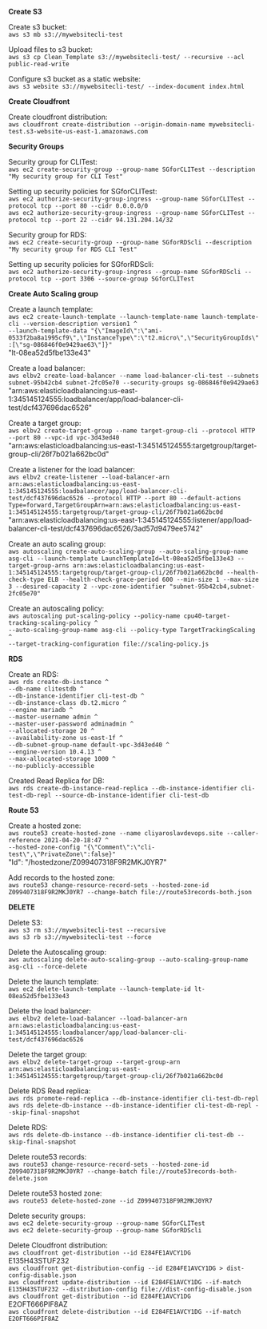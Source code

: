 **Create S3**

Create s3 bucket:\
`aws s3 mb s3://mywebsitecli-test`

Upload files to s3 bucket:\
`aws s3 cp Clean_Template s3://mywebsitecli-test/ --recursive --acl public-read-write`

Configure s3 bucket as a static website:\
`aws s3 website s3://mywebsitecli-test/ --index-document index.html`

**Create Cloudfront**

Create cloudfront distribution:\
`aws cloudfront create-distribution --origin-domain-name mywebsitecli-test.s3-website-us-east-1.amazonaws.com`

**Security Groups**

Security group for CLITest:\
`aws ec2 create-security-group --group-name SGforCLITest --description "My security group for CLI Test"`

Setting up security policies for SGforCLITest:\
`aws ec2 authorize-security-group-ingress --group-name SGforCLITest --protocol tcp --port 80 --cidr 0.0.0.0/0`\
`aws ec2 authorize-security-group-ingress --group-name SGforCLITest --protocol tcp --port 22 --cidr 94.131.204.14/32`

Security group for RDS:\
`aws ec2 create-security-group --group-name SGforRDScli --description "My security group for RDS CLI Test"`

Setting up security policies for SGforRDScli:\
`aws ec2 authorize-security-group-ingress --group-name SGforRDScli --protocol tcp --port 3306 --source-group SGforCLITest`

**Create Auto Scaling group**

Create a launch template:\
`aws ec2 create-launch-template --launch-template-name launch-template-cli --version-description version1 ^`\
  `--launch-template-data "{\"ImageId\":\"ami-0533f2ba8a1995cf9\",\"InstanceType\":\"t2.micro\",\"SecurityGroupIds\":[\"sg-086846f0e9429ae63\"]}"`\
"lt-08ea52d5fbe133e43"

Create a load balancer:\
`aws elbv2 create-load-balancer --name load-balancer-cli-test --subnets subnet-95b42cb4 subnet-2fc05e70 --security-groups sg-086846f0e9429ae63`\
"arn:aws:elasticloadbalancing:us-east-1:345145124555:loadbalancer/app/load-balancer-cli-test/dcf437696dac6526"

Create a target group:\
`aws elbv2 create-target-group --name target-group-cli --protocol HTTP --port 80 --vpc-id vpc-3d43ed40`\
"arn:aws:elasticloadbalancing:us-east-1:345145124555:targetgroup/target-group-cli/26f7b021a662bc0d"

Create a listener for the load balancer:\
`aws elbv2 create-listener --load-balancer-arn arn:aws:elasticloadbalancing:us-east-1:345145124555:loadbalancer/app/load-balancer-cli-test/dcf437696dac6526 --protocol HTTP --port 80 --default-actions Type=forward,TargetGroupArn=arn:aws:elasticloadbalancing:us-east-1:345145124555:targetgroup/target-group-cli/26f7b021a662bc0d`\
"arn:aws:elasticloadbalancing:us-east-1:345145124555:listener/app/load-balancer-cli-test/dcf437696dac6526/3ad57d9479ee5742"

Create an auto scaling group:\
`aws autoscaling create-auto-scaling-group --auto-scaling-group-name asg-cli --launch-template LaunchTemplateId=lt-08ea52d5fbe133e43 --target-group-arns arn:aws:elasticloadbalancing:us-east-1:345145124555:targetgroup/target-group-cli/26f7b021a662bc0d --health-check-type ELB --health-check-grace-period 600 --min-size 1 --max-size 3 --desired-capacity 2 --vpc-zone-identifier "subnet-95b42cb4,subnet-2fc05e70"`

Create an autoscaling policy:\
`aws autoscaling put-scaling-policy --policy-name cpu40-target-tracking-scaling-policy ^`\
  `--auto-scaling-group-name asg-cli --policy-type TargetTrackingScaling ^`\
  `--target-tracking-configuration file://scaling-policy.js`
  
**RDS**

Create an RDS:\
`aws rds create-db-instance ^`\
  `--db-name clitestdb ^`\
  `--db-instance-identifier cli-test-db ^`\
  `--db-instance-class db.t2.micro ^`\
  `--engine mariadb ^`\
  `--master-username admin ^`\
  `--master-user-password adminadmin ^`\
  `--allocated-storage 20 ^`\
	`--availability-zone us-east-1f ^`\
	`--db-subnet-group-name default-vpc-3d43ed40 ^`\
	`--engine-version 10.4.13 ^`\
	`--max-allocated-storage 1000 ^`\
	`--no-publicly-accessible`
	
Created Read Replica for DB:\
`aws rds create-db-instance-read-replica --db-instance-identifier cli-test-db-repl --source-db-instance-identifier cli-test-db`

**Route 53**

Create a hosted zone:\
`aws route53 create-hosted-zone --name cliyaroslavdevops.site --caller-reference 2021-04-20-18:47 ^`\
    `--hosted-zone-config "{\"Comment\":\"cli-test\",\"PrivateZone\":false}"`\
"Id": "/hostedzone/Z099407318F9R2MKJ0YR7"

Add records to the hosted zone:\
`aws route53 change-resource-record-sets --hosted-zone-id Z099407318F9R2MKJ0YR7 --change-batch file://route53records-both.json`

**DELETE**

Delete S3:\
`aws s3 rm s3://mywebsitecli-test --recursive`\
`aws s3 rb s3://mywebsitecli-test --force`

Delete the Autoscaling group:\
`aws autoscaling delete-auto-scaling-group --auto-scaling-group-name asg-cli --force-delete`

Delete the launch template:\
`aws ec2 delete-launch-template --launch-template-id lt-08ea52d5fbe133e43`

Delete the load balancer:\
`aws elbv2 delete-load-balancer --load-balancer-arn arn:aws:elasticloadbalancing:us-east-1:345145124555:loadbalancer/app/load-balancer-cli-test/dcf437696dac6526`

Delete the target group:\
`aws elbv2 delete-target-group --target-group-arn arn:aws:elasticloadbalancing:us-east-1:345145124555:targetgroup/target-group-cli/26f7b021a662bc0d`

Delete RDS Read replica:\
`aws rds promote-read-replica --db-instance-identifier cli-test-db-repl`\
`aws rds delete-db-instance --db-instance-identifier cli-test-db-repl --skip-final-snapshot`

Delete RDS:\
`aws rds delete-db-instance --db-instance-identifier cli-test-db --skip-final-snapshot`

Delete route53 records:\
`aws route53 change-resource-record-sets --hosted-zone-id Z099407318F9R2MKJ0YR7 --change-batch file://route53records-both-delete.json`

Delete route53  hosted zone:\
`aws route53 delete-hosted-zone --id Z099407318F9R2MKJ0YR7`

Delete security groups:\
`aws ec2 delete-security-group --group-name SGforCLITest`\
`aws ec2 delete-security-group --group-name SGforRDScli`

Delete Cloudfront distribution:\
`aws cloudfront get-distribution --id E284FE1AVCY1DG`\
E135H43STUF232\
`aws cloudfront get-distribution-config --id E284FE1AVCY1DG > dist-config-disable.json`\
`aws cloudfront update-distribution --id E284FE1AVCY1DG --if-match E135H43STUF232 --distribution-config file://dist-config-disable.json`\
`aws cloudfront get-distribution --id E284FE1AVCY1DG`\
E2OFT666PIF8AZ\
`aws cloudfront delete-distribution --id E284FE1AVCY1DG --if-match E2OFT666PIF8AZ`
